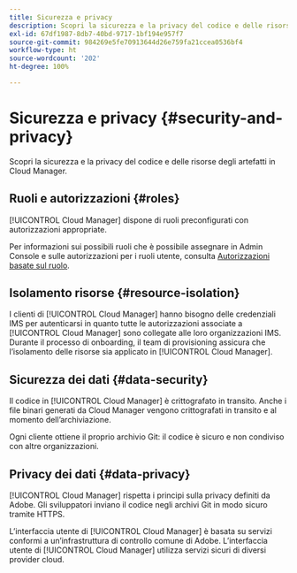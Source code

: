 ```yaml
---
title: Sicurezza e privacy
description: Scopri la sicurezza e la privacy del codice e delle risorse degli artefatti in Cloud Manager.
exl-id: 67df1987-8db7-40bd-9717-1bf194e957f7
source-git-commit: 984269e5fe70913644d26e759fa21ccea0536bf4
workflow-type: ht
source-wordcount: '202'
ht-degree: 100%

---
```



# Sicurezza e privacy {#security-and-privacy}

Scopri la sicurezza e la privacy del codice e delle risorse degli artefatti in Cloud Manager.

## Ruoli e autorizzazioni {#roles}

[!UICONTROL Cloud Manager] dispone di ruoli preconfigurati con autorizzazioni appropriate.

Per informazioni sui possibili ruoli che è possibile assegnare in Admin Console e sulle autorizzazioni per i ruoli utente, consulta [Autorizzazioni basate sul ruolo](/help/requirements/role-based-permissions.md).

## Isolamento risorse {#resource-isolation}

I clienti di [!UICONTROL Cloud Manager] hanno bisogno delle credenziali IMS per autenticarsi in quanto tutte le autorizzazioni associate a [!UICONTROL Cloud Manager] sono collegate alle loro organizzazioni IMS. Durante il processo di onboarding, il team di provisioning assicura che l’isolamento delle risorse sia applicato in [!UICONTROL Cloud Manager].

## Sicurezza dei dati {#data-security}

Il codice in [!UICONTROL Cloud Manager] è crittografato in transito. Anche i file binari generati da Cloud Manager vengono crittografati in transito e al momento dell’archiviazione.

Ogni cliente ottiene il proprio archivio Git: il codice è sicuro e non condiviso con altre organizzazioni.

## Privacy dei dati {#data-privacy}

[!UICONTROL Cloud Manager] rispetta i principi sulla privacy definiti da Adobe. Gli sviluppatori inviano il codice negli archivi Git in modo sicuro tramite HTTPS.

L’interfaccia utente di [!UICONTROL Cloud Manager] è basata su servizi conformi a un’infrastruttura di controllo comune di Adobe. L’interfaccia utente di [!UICONTROL Cloud Manager] utilizza servizi sicuri di diversi provider cloud.
